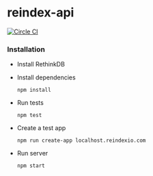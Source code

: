 # reindex-api

[![Circle CI](https://circleci.com/gh/reindexio/reindex-api.svg?style=svg&circle-token=080d24db0ad712462742bb77cd91a316c2267e46)](https://circleci.com/gh/reindexio/reindex-api)

### Installation

- Install RethinkDB
- Install dependencies

  ```
  npm install
  ```
- Run tests

  ```
  npm test
  ```
- Create a test app

  ```
  npm run create-app localhost.reindexio.com
  ```
- Run server

  ```
  npm start
  ```
